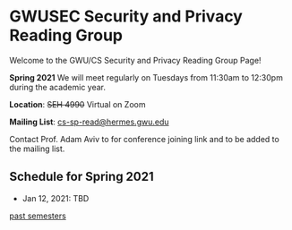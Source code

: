 # GWUSEC Security and Privacy Reading Group

Welcome to the GWU/CS Security and Privacy Reading Group Page!

**Spring 2021** We will meet regularly on Tuesdays from 11:30am to 12:30pm during the academic year. 

**Location**: ~~SEH 4990~~ Virtual on Zoom 

**Mailing List**: cs-sp-read@hermes.gwu.edu

Contact Prof. Adam Aviv to for conference joining link and to be added to the mailing list. 

## Schedule for Spring 2021

* Jan 12, 2021: TBD

[past semesters](past/README.md)
